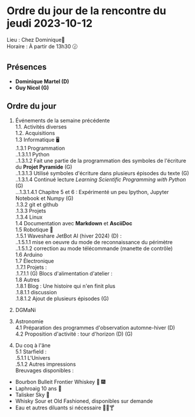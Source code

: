 # Ordre du jour de la rencontre du jeudi 2023-10-12
Lieu :    Chez Dominique🔭  
Horaire : À partir de 13h30 🕜  
## Présences
* **Dominique Martel (D)**  
* **Guy Nicol (G)**  
## Ordre du jour
1. Événements de la semaine précédente  
 1.1.  Activités diverses  
 1.2.  Acquisitions  
 1.3 Informatique 🖥  
.1.3.1 Programmation  
..1.3.1.1 Python  
..1.3.1.2 Fait une partie de la programmation des symboles de l'écriture du **Projet Pyramide** (G)  
..1.3.1.3 Utilisé symboles d'écriture dans plusieurs épisodes du texte (G)  
..1.3.1.4 Continué lecture *Learning Scientific Programming with Python* (G)  
...1.3.1.4.1 Chapitre 5 et 6 : Expérimenté un peu Ipython, Jupyter Notebook et Numpy (G)  
.1.3.2 git et github  
.1.3.3 Projets  
.1.3.4 Linux  
1.4 Documentation avec **Markdown** et **AsciiDoc**  
1.5 Robotique 🤖   
.1.5.1 Waveshare JetBot AI (hiver 2024) (D) :  
..1.5.1.1 mise en oeuvre du mode de reconnaissance du périmètre  
..1.5.1.2 correction au mode télécommande (manette de contrôle)  
1.6 Arduino  
1.7 Électronique  
.1.7.1 Projets :  
.1.7.1.1 (G) Blocs d'alimentation d'atelier :  
1.8 Autres  
   .1.8.1 Blog : Une histoire qui n'en finit plus  
   .1.8.1.1 discussion  
   .1.8.1.2 Ajout de plusieurs épisodes (G)  
3. DGMaNi  
4. Astronomie  
4.1 Préparation des programmes d'observation automne-hiver (D)   
4.2 Proposition d'activité : tour d'horizon (D) (G)  

5. Du coq à l'âne    
5.1 Starfield :  
.5.1.1 L'Univers  
.5.1.2 Autres impressions  
Breuvages disponibles :
 * Bourbon Bulleit Frontier Whiskey 🥃 🎆
 * Laphroaig 10 ans 🥃  
 * Talisker Sky  🥃  
 * Whisky Sour et Old Fashioned, disponibles sur demande
 * Eau et autres diluants si nécessaire 🍶🍺🍸
